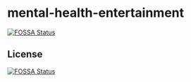 # mental-health-entertainment
[![FOSSA Status](https://app.fossa.com/api/projects/git%2Bgithub.com%2FJackblanket847%2Fmental-health-entertainment.svg?type=shield)](https://app.fossa.com/projects/git%2Bgithub.com%2FJackblanket847%2Fmental-health-entertainment?ref=badge_shield)



## License
[![FOSSA Status](https://app.fossa.com/api/projects/git%2Bgithub.com%2FJackblanket847%2Fmental-health-entertainment.svg?type=large)](https://app.fossa.com/projects/git%2Bgithub.com%2FJackblanket847%2Fmental-health-entertainment?ref=badge_large)
